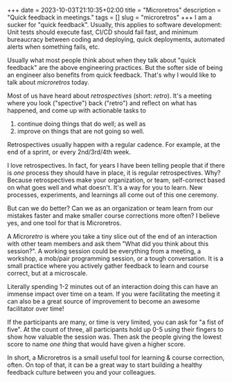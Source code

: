 +++ 
date = 2023-10-03T21:10:35+02:00
title = "Microretros"
description = "Quick feedback in meetings."
tags = []
slug = "microretros"
+++
I am a sucker for "quick feedback". Usually, this applies to software
development: Unit tests should execute fast, CI/CD should fail fast, and
minimum bureaucracy between coding and deploying, quick deployments, automated
alerts when something fails, etc.

Usually what most people think about when they talk about "quick feedback" are
the above engineering practices. But the softer side of being an engineer also
benefits from quick feedback. That's why I would like to talk about
_microretros_ today.

Most of us have heard about _retrospectives_ (short: _retro_). It's a meeting
where you look ("spective") back ("retro") and reflect on what has happened,
and come up with actionable tasks to

1. continue doing things that do well; as well as
2. improve on things that are not going so well.

Retrospectives usually happen with a regular cadence. For example, at the end
of a sprint, or every 2nd/3rd/4th week.

I love retrospectives. In fact, for years I have been telling people that if
there is _one_ process they should have in place, it is regular retrospectives.
Why? Because retrospectives make your organization, or team, self-correct based
on what goes well and what doesn't. It's a way for you to learn. New processes,
experiments, and learnings all come out of this one ceremony.

But can we do better? Can we as an organization or team learn from our mistakes
faster and make smaller course corrections more often? I believe yes, and one
tool for that is Microretros.

A _Microretro_ is where you take a tiny slice out of the end of an interaction
with other team members and ask them "What did you think about this session?".
A working session could be everything from a meeting, a workshop, a mob/pair
programming session, or a tough conversation. It is a small practice where you
actively gather feedback to learn and course correct, but at a microscale.

Literally spending 1-2 minutes out of an interaction doing this can have an
immense impact over time on a team. If you were facilitating the meeting it can
also be a great source of improvement to become an awesome facilitator over
time!

If the participants are many, or time is very limited, you can ask for "a fist
of five". At the count of three, all participants hold up 0-5 using their
fingers to show how valuable the session was. Then ask the people giving the
lowest score to name _one thing_ that would have given a higher score.

In short, a Microretros is a small useful tool for learning & course
correction, often. On top of that, it can be a great way to start building a
healthy feedback culture between you and your colleagues.
